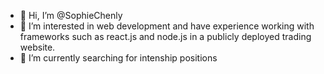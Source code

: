- 👋 Hi, I’m @SophieChenly
- 👀 I’m interested in web development and have experience working with frameworks such as react.js and node.js in a publicly deployed trading website.
- 🌱 I’m currently searching for intenship positions

<!---
Soapdasnake/Soapdasnake is a ✨ special ✨ repository because its `README.md` (this file) appears on your GitHub profile.
You can click the Preview link to take a look at your changes.
--->
